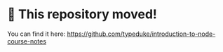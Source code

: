 # 🚨 This repository moved!

You can find it here: https://github.com/typeduke/introduction-to-node-course-notes
